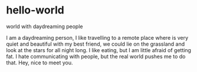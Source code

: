 # hello-world
world with daydreaming people

I am a daydreaming person, I like travelling to a remote place where is very quiet and beautiful with my best friend, we could lie on the grassland and look at the stars for all night long.
I like eating, but I am little afraid of getting fat. I hate communicating with people, but the real world pushes me to do that.
Hey, nice to meet you.

